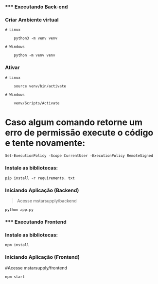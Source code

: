 
### *** Executando Back-end 

### Criar Ambiente virtual
	# Linux
	
		python3 -m venv venv
		
	# Windows
	
		python -m venv venv

### Ativar
	# Linux
	
		source venv/bin/activate
		
	# Windows
	
		venv/Scripts/Activate

# Caso algum comando retorne um erro de permissão execute o código e tente novamente:

	Set-ExecutionPolicy -Scope CurrentUser -ExecutionPolicy RemoteSigned
  
### Instale as bibliotecas:

	pip install -r requirements. txt

### Iniciando Aplicação (Backend)
>Acesse mstarsupply/backend

	python app.py


### *** Executando Frontend 


### Instale as bibliotecas:

	npm install 

### Iniciando Aplicação (Frontend)

#Acesse mstarsupply/frontend

	npm start 
